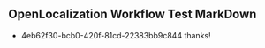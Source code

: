 ## OpenLocalization Workflow Test MarkDown
* 4eb62f30-bcb0-420f-81cd-22383bb9c844 thanks!

<!--HONumber=Sep16_HO1-->



